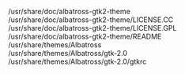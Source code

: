/usr/share/doc/albatross-gtk2-theme  
/usr/share/doc/albatross-gtk2-theme/LICENSE.CC  
/usr/share/doc/albatross-gtk2-theme/LICENSE.GPL  
/usr/share/doc/albatross-gtk2-theme/README  
/usr/share/themes/Albatross  
/usr/share/themes/Albatross/gtk-2.0  
/usr/share/themes/Albatross/gtk-2.0/gtkrc  
